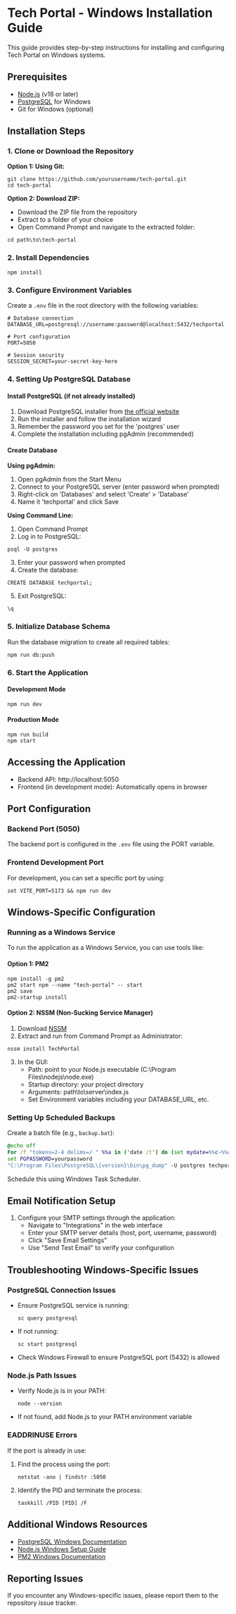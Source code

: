 # Tech Portal - Windows Installation Guide

This guide provides step-by-step instructions for installing and configuring Tech Portal on Windows systems.

## Prerequisites

- [Node.js](https://nodejs.org/) (v18 or later)
- [PostgreSQL](https://www.postgresql.org/download/windows/) for Windows
- Git for Windows (optional)

## Installation Steps

### 1. Clone or Download the Repository

**Option 1: Using Git:**
```
git clone https://github.com/yourusername/tech-portal.git
cd tech-portal
```

**Option 2: Download ZIP:**
- Download the ZIP file from the repository
- Extract to a folder of your choice
- Open Command Prompt and navigate to the extracted folder:
```
cd path\to\tech-portal
```

### 2. Install Dependencies

```
npm install
```

### 3. Configure Environment Variables

Create a `.env` file in the root directory with the following variables:

```
# Database connection
DATABASE_URL=postgresql://username:password@localhost:5432/techportal

# Port configuration
PORT=5050

# Session security
SESSION_SECRET=your-secret-key-here
```

### 4. Setting Up PostgreSQL Database

#### Install PostgreSQL (if not already installed)
1. Download PostgreSQL installer from [the official website](https://www.postgresql.org/download/windows/)
2. Run the installer and follow the installation wizard
3. Remember the password you set for the 'postgres' user
4. Complete the installation including pgAdmin (recommended)

#### Create Database

**Using pgAdmin:**
1. Open pgAdmin from the Start Menu
2. Connect to your PostgreSQL server (enter password when prompted)
3. Right-click on 'Databases' and select 'Create' > 'Database'
4. Name it 'techportal' and click Save

**Using Command Line:**
1. Open Command Prompt
2. Log in to PostgreSQL:
```
psql -U postgres
```
3. Enter your password when prompted
4. Create the database:
```
CREATE DATABASE techportal;
```
5. Exit PostgreSQL:
```
\q
```

### 5. Initialize Database Schema

Run the database migration to create all required tables:

```
npm run db:push
```

### 6. Start the Application

#### Development Mode

```
npm run dev
```

#### Production Mode

```
npm run build
npm start
```

## Accessing the Application

- Backend API: http://localhost:5050
- Frontend (in development mode): Automatically opens in browser

## Port Configuration

### Backend Port (5050)
The backend port is configured in the `.env` file using the PORT variable.

### Frontend Development Port
For development, you can set a specific port by using:
```
set VITE_PORT=5173 && npm run dev
```

## Windows-Specific Configuration

### Running as a Windows Service

To run the application as a Windows Service, you can use tools like:

#### Option 1: PM2
```
npm install -g pm2
pm2 start npm --name "tech-portal" -- start
pm2 save
pm2-startup install
```

#### Option 2: NSSM (Non-Sucking Service Manager)
1. Download [NSSM](https://nssm.cc/download)
2. Extract and run from Command Prompt as Administrator:
```
nssm install TechPortal
```
3. In the GUI:
   - Path: point to your Node.js executable (C:\Program Files\nodejs\node.exe)
   - Startup directory: your project directory
   - Arguments: path\to\server\index.js
   - Set Environment variables including your DATABASE_URL, etc.

### Setting Up Scheduled Backups

Create a batch file (e.g., `backup.bat`):
```bat
@echo off
For /f "tokens=2-4 delims=/ " %%a in ('date /t') do (set mydate=%%c-%%a-%%b)
set PGPASSWORD=yourpassword
"C:\Program Files\PostgreSQL\{version}\bin\pg_dump" -U postgres techportal > "C:\backups\techportal_backup_%mydate%.sql"
```

Schedule this using Windows Task Scheduler.

## Email Notification Setup

1. Configure your SMTP settings through the application:
   - Navigate to "Integrations" in the web interface
   - Enter your SMTP server details (host, port, username, password)
   - Click "Save Email Settings"
   - Use "Send Test Email" to verify your configuration

## Troubleshooting Windows-Specific Issues

### PostgreSQL Connection Issues
- Ensure PostgreSQL service is running:
  ```
  sc query postgresql
  ```
- If not running:
  ```
  sc start postgresql
  ```
- Check Windows Firewall to ensure PostgreSQL port (5432) is allowed

### Node.js Path Issues
- Verify Node.js is in your PATH:
  ```
  node --version
  ```
- If not found, add Node.js to your PATH environment variable

### EADDRINUSE Errors
If the port is already in use:
1. Find the process using the port:
   ```
   netstat -ano | findstr :5050
   ```
2. Identify the PID and terminate the process:
   ```
   taskkill /PID [PID] /F
   ```

## Additional Windows Resources

- [PostgreSQL Windows Documentation](https://www.postgresql.org/docs/current/install-windows.html)
- [Node.js Windows Setup Guide](https://nodejs.org/en/download/package-manager/#windows)
- [PM2 Windows Documentation](https://pm2.keymetrics.io/docs/usage/startup/#windows-startup-script)

## Reporting Issues

If you encounter any Windows-specific issues, please report them to the repository issue tracker.